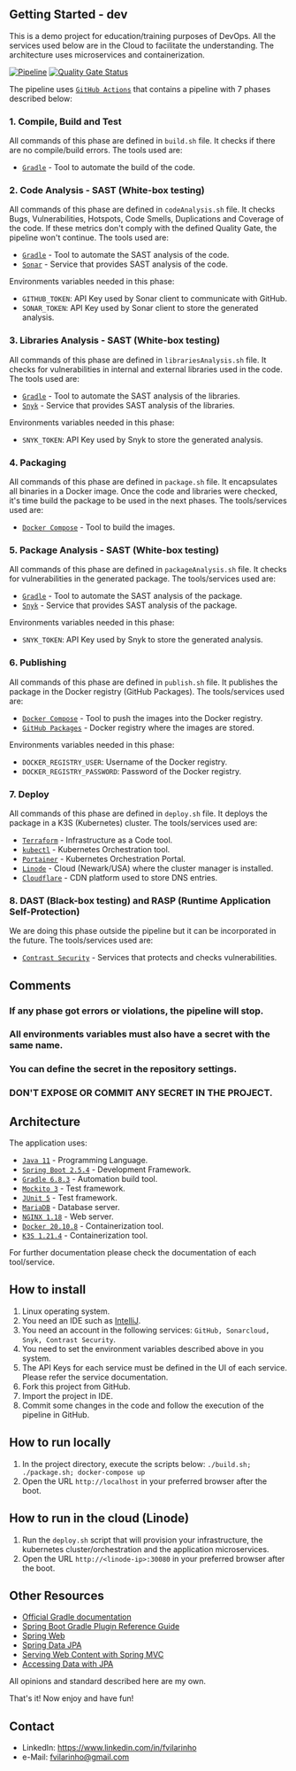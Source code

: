 Getting Started - dev
---------------
This is a demo project for education/training purposes of DevOps. All the services used below are in the Cloud to facilitate the understanding.
The architecture uses microservices and containerization.

[![Pipeline](https://github.com/fvilarinho/demo/actions/workflows/pipeline.yml/badge.svg?branch=master)](https://github.com/fvilarinho/demo/actions/workflows/pipeline.yml)
[![Quality Gate Status](https://sonarcloud.io/api/project_badges/measure?project=fvilarinho_demo_backend&metric=alert_status)](https://sonarcloud.io/dashboard?id=fvilarinho_demo_backend)

The pipeline uses [`GitHub Actions`](https://github.com/features/actions) that contains a pipeline with 7 phases described below:

### 1. Compile, Build and Test
All commands of this phase are defined in `build.sh` file. 
It checks if there are no compile/build errors.
The tools used are:
- [`Gradle`](https://www.gradle.org) - Tool to automate the build of the code.

### 2. Code Analysis - SAST (White-box testing)
All commands of this phase are defined in `codeAnalysis.sh` file. 
It checks Bugs, Vulnerabilities, Hotspots, Code Smells, Duplications and Coverage of the code.
If these metrics don't comply with the defined Quality Gate, the pipeline won't continue.
The tools used are:
- [`Gradle`](https://www.gradle.org) - Tool to automate the SAST analysis of the code.
- [`Sonar`](https://sonardcloud.io) - Service that provides SAST analysis of the code.

Environments variables needed in this phase:
- `GITHUB_TOKEN`: API Key used by Sonar client to communicate with GitHub.
- `SONAR_TOKEN`: API Key used by Sonar client to store the generated analysis.

### 3. Libraries Analysis - SAST (White-box testing)
All commands of this phase are defined in `librariesAnalysis.sh` file. 
It checks for vulnerabilities in internal and external libraries used in the code.
The tools used are:
- [`Gradle`](https://www.gradle.org) - Tool to automate the SAST analysis of the libraries.
- [`Snyk`](https://snyk.io) - Service that provides SAST analysis of the libraries.

Environments variables needed in this phase:
- `SNYK_TOKEN`: API Key used by Snyk to store the generated analysis.

### 4. Packaging
All commands of this phase are defined in `package.sh` file.
It encapsulates all binaries in a Docker image.
Once the code and libraries were checked, it's time build the package to be used in the next phases.
The tools/services used are:
- [`Docker Compose`](https://docs.docker.com/compose) - Tool to build the images.

### 5. Package Analysis - SAST (White-box testing)
All commands of this phase are defined in `packageAnalysis.sh` file.
It checks for vulnerabilities in the generated package.
The tools/services used are:
- [`Gradle`](https://www.gradle.org) - Tool to automate the SAST analysis of the package.
- [`Snyk`](https://snyk.io) - Service that provides SAST analysis of the package.

Environments variables needed in this phase:
- `SNYK_TOKEN`: API Key used by Snyk to store the generated analysis.

### 6. Publishing
All commands of this phase are defined in `publish.sh` file.
It publishes the package in the Docker registry (GitHub Packages).
The tools/services used are:
- [`Docker Compose`](https://docs.docker.com/compose) - Tool to push the images into the Docker registry.
- [`GitHub Packages`](https://github.com/features/packages) - Docker registry where the images are stored.

Environments variables needed in this phase:
- `DOCKER_REGISTRY_USER`: Username of the Docker registry.
- `DOCKER_REGISTRY_PASSWORD`: Password of the Docker registry.

### 7. Deploy
All commands of this phase are defined in `deploy.sh` file.
It deploys the package in a K3S (Kubernetes) cluster.
The tools/services used are:
- [`Terraform`](https://terraform.io/) - Infrastructure as a Code tool. 
- [`kubectl`](https://kubernetes.io/docs/reference/kubectl/overview/) - Kubernetes Orchestration tool. 
- [`Portainer`](https://portainer.io) - Kubernetes Orchestration Portal.
- [`Linode`](https://www.linode.com) - Cloud (Newark/USA) where the cluster manager is installed.
- [`Cloudflare`](https://www.cloudflare.com) - CDN platform used to store DNS entries.

### 8. DAST (Black-box testing) and RASP (Runtime Application Self-Protection)
We are doing this phase outside the pipeline but it can be incorporated in the future.
The tools/services used are:
- [`Contrast Security`](https://www.contrastsecurity.com/) - Services that protects and checks vulnerabilities.

Comments
--------
### If any phase got errors or violations, the pipeline will stop.
### All environments variables must also have a secret with the same name. 
### You can define the secret in the repository settings. 
### DON'T EXPOSE OR COMMIT ANY SECRET IN THE PROJECT.

Architecture
------------
The application uses:
- [`Java 11`](https://www.oracle.com/br/java/technologies/javase-jdk11-downloads.html) - Programming Language.
- [`Spring Boot 2.5.4`](https://spring.io) - Development Framework.
- [`Gradle 6.8.3`](https://www.gradle.org) - Automation build tool.
- [`Mockito 3`](https://site.mockito.org/) - Test framework.
- [`JUnit 5`](https://junit.org/junit5/) - Test framework.
- [`MariaDB`](https://mariadb.com/) - Database server.
- [`NGINX 1.18`](https://www.nginx.com/****) - Web server.
- [`Docker 20.10.8`](https://www.docker.com) - Containerization tool.
- [`K3S 1.21.4`](https://k3s.io/) - Containerization tool.

For further documentation please check the documentation of each tool/service.

How to install
--------------
1. Linux operating system.
2. You need an IDE such as [IntelliJ](https://www.jetbrains.com/pt-br/idea).
3. You need an account in the following services:
`GitHub, Sonarcloud, Snyk, Contrast Security`.
4. You need to set the environment variables described above in you system.
5. The API Keys for each service must be defined in the UI of each service. Please refer the service documentation.
6. Fork this project from GitHub.
7. Import the project in IDE.
8. Commit some changes in the code and follow the execution of the pipeline in GitHub.

How to run locally
------------------
1. In the project directory, execute the scripts below:
`./build.sh; ./package.sh; docker-compose up`
2. Open the URL `http://localhost` in your preferred browser after the boot.

How to run in the cloud (Linode)
--------------------------------
1. Run the `deploy.sh` script that will provision your infrastructure, the kubernetes cluster/orchestration and the application microservices.
2. Open the URL `http://<linode-ip>:30080` in your preferred browser after the boot.

Other Resources
----------------
- [Official Gradle documentation](https://docs.gradle.org)
- [Spring Boot Gradle Plugin Reference Guide](https://docs.spring.io/spring-boot/docs/2.4.4/gradle-plugin/reference/html/)
- [Spring Web](https://docs.spring.io/spring-boot/docs/2.5.4/reference/htmlsingle/#boot-features-developing-web-applications)
- [Spring Data JPA](https://docs.spring.io/spring-boot/docs/2.5.4/reference/htmlsingle/#boot-features-jpa-and-spring-data)
- [Serving Web Content with Spring MVC](https://spring.io/guides/gs/serving-web-content/)
- [Accessing Data with JPA](https://spring.io/guides/gs/acce****ssing-data-jpa/)

All opinions and standard described here are my own.

That's it! Now enjoy and have fun!

Contact
-------
- LinkedIn: https://www.linkedin.com/in/fvilarinho
- e-Mail: fvilarinho@gmail.com
